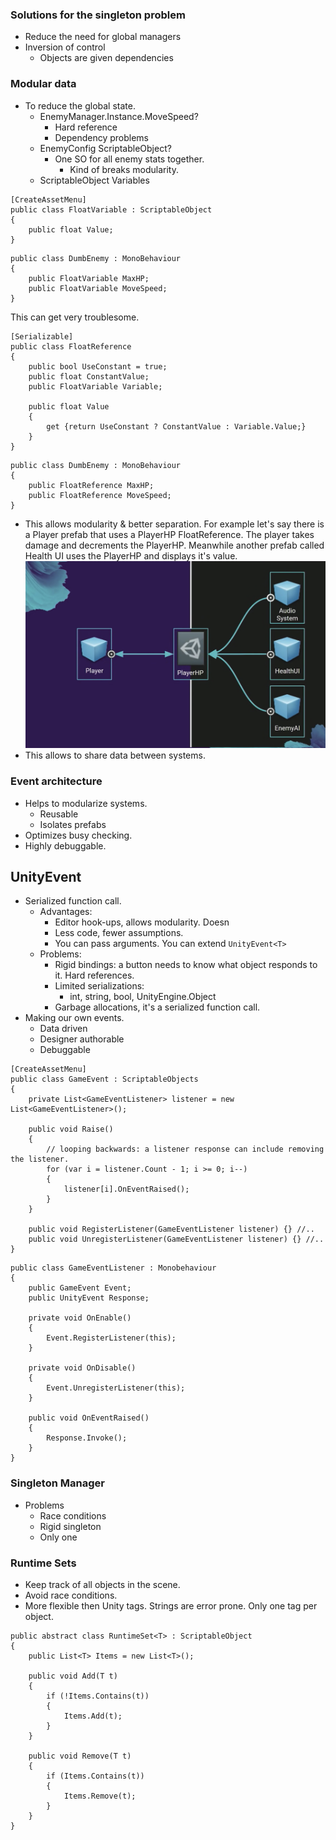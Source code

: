 

### Solutions for the singleton problem
- Reduce the need for global managers
- Inversion of control
  - Objects are given dependencies

### Modular data
- To reduce the global state.
  - EnemyManager.Instance.MoveSpeed?
    - Hard reference
    - Dependency problems
  - EnemyConfig ScriptableObject?
    - One SO for all enemy stats together.
      - Kind of breaks modularity.
  - ScriptableObject Variables

```CSharp
[CreateAssetMenu]
public class FloatVariable : ScriptableObject
{
	public float Value;
}
```

```CSharp
public class DumbEnemy : MonoBehaviour
{
	public FloatVariable MaxHP;
	public FloatVariable MoveSpeed;
}
```

This can get very troublesome.

```CSharp
[Serializable]
public class FloatReference
{
	public bool UseConstant = true;
	public float ConstantValue;
	public FloatVariable Variable;

	public float Value
	{
		get {return UseConstant ? ConstantValue : Variable.Value;}
	}
}
```

```CSharp
public class DumbEnemy : MonoBehaviour
{
	public FloatReference MaxHP;
	public FloatReference MoveSpeed;
}
```

- This allows modularity & better separation. For example let's say there is a Player prefab that uses a PlayerHP FloatReference. The player takes damage and decrements the PlayerHP. Meanwhile another prefab called Health UI uses the PlayerHP and displays it's value.
![alt](modularity.png)
- This allows to share data between systems.

### Event architecture
- Helps to modularize systems.
  - Reusable
  - Isolates prefabs
- Optimizes busy checking.
- Highly debuggable.

## UnityEvent
- Serialized function call.
  - Advantages:
    - Editor hook-ups, allows modularity. Doesn
    - Less code, fewer assumptions.
    - You can pass arguments. You can extend `UnityEvent<T>`
  - Problems:
    - Rigid bindings: a button needs to know what object responds to it. Hard references.
    - Limited serializations:
      - int, string, bool, UnityEngine.Object
	- Garbage allocations, it's a serialized function call.
- Making our own events.
  - Data driven
  - Designer authorable
  - Debuggable


```CSharp
[CreateAssetMenu]
public class GameEvent : ScriptableObjects
{
	private List<GameEventListener> listener = new List<GameEventListener>();

	public void Raise()
	{
		// looping backwards: a listener response can include removing the listener.
		for (var i = listener.Count - 1; i >= 0; i--)
		{
			listener[i].OnEventRaised();
		}
	}

	public void RegisterListener(GameEventListener listener) {} //..
	public void UnregisterListener(GameEventListener listener) {} //..
}
```

```CSharp
public class GameEventListener : Monobehaviour 
{
	public GameEvent Event;
	public UnityEvent Response;

	private void OnEnable()
	{
		Event.RegisterListener(this);
	}

	private void OnDisable()
	{
		Event.UnregisterListener(this);
	}

	public void OnEventRaised()
	{
		Response.Invoke();
	}
}
```

### Singleton Manager
- Problems
  - Race conditions
  - Rigid singleton
  - Only one

### Runtime Sets
- Keep track of all objects in the scene.
- Avoid race conditions.
- More flexible then Unity tags. Strings are error prone. Only one tag per object.

```CSharp
public abstract class RuntimeSet<T> : ScriptableObject
{
	public List<T> Items = new List<T>();

	public void Add(T t)
	{
		if (!Items.Contains(t))
		{
			Items.Add(t);
		}
	}

	public void Remove(T t)
	{
		if (Items.Contains(t))
		{
			Items.Remove(t);
		}
	}
}
```

